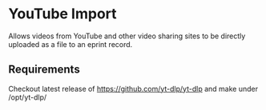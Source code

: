 # YouTube Import

Allows videos from YouTube and other video sharing sites to be directly uploaded as a file to an eprint record.

## Requirements

Checkout latest release of https://github.com/yt-dlp/yt-dlp and make under /opt/yt-dlp/
